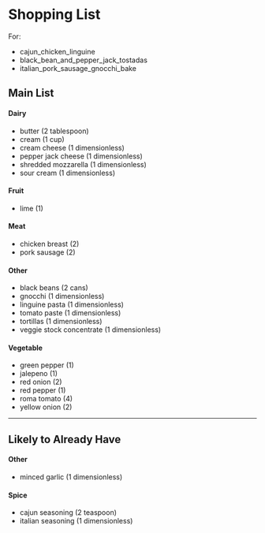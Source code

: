 # Shopping List

For:

- cajun_chicken_linguine
- black_bean_and_pepper_jack_tostadas
- italian_pork_sausage_gnocchi_bake

## Main List

#### Dairy
- butter (2 tablespoon)
- cream (1 cup)
- cream cheese (1 dimensionless)
- pepper jack cheese (1 dimensionless)
- shredded mozzarella (1 dimensionless)
- sour cream (1 dimensionless)
#### Fruit
- lime (1)
#### Meat
- chicken breast (2)
- pork sausage (2)
#### Other
- black beans (2 cans)
- gnocchi (1 dimensionless)
- linguine pasta (1 dimensionless)
- tomato paste (1 dimensionless)
- tortillas (1 dimensionless)
- veggie stock concentrate (1 dimensionless)
#### Vegetable
- green pepper (1)
- jalepeno (1)
- red onion (2)
- red pepper (1)
- roma tomato (4)
- yellow onion (2)
----------

## Likely to Already Have

#### Other
- minced garlic (1 dimensionless)
#### Spice
- cajun seasoning (2 teaspoon)
- italian seasoning (1 dimensionless)
